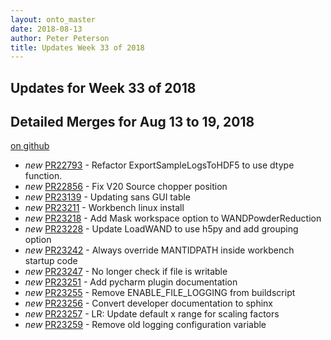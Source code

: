 ```yaml
---
layout: onto_master
date: 2018-08-13
author: Peter Peterson
title: Updates Week 33 of 2018
---
```

Updates for Week 33 of 2018
---------------------------

Detailed Merges for Aug 13 to 19, 2018
--------------------------------------
[on github](https://github.com/mantidproject/mantid/pulls?q=is%3Apr+merged%3A2018-08-14..2018-08-19)

* *new* [PR22793](https://github.com/mantidproject/mantid/pull/22793) - Refactor ExportSampleLogsToHDF5 to use dtype function.
* *new* [PR22856](https://github.com/mantidproject/mantid/pull/22856) - Fix V20 Source chopper position
* *new* [PR23139](https://github.com/mantidproject/mantid/pull/23139) - Updating sans GUI table
* *new* [PR23211](https://github.com/mantidproject/mantid/pull/23211) - Workbench linux install
* *new* [PR23218](https://github.com/mantidproject/mantid/pull/23218) - Add Mask workspace option to WANDPowderReduction
* *new* [PR23228](https://github.com/mantidproject/mantid/pull/23228) - Update LoadWAND to use h5py and add grouping option
* *new* [PR23242](https://github.com/mantidproject/mantid/pull/23242) - Always override MANTIDPATH inside workbench startup code
* *new* [PR23247](https://github.com/mantidproject/mantid/pull/23247) - No longer check if file is writable
* *new* [PR23251](https://github.com/mantidproject/mantid/pull/23251) - Add pycharm plugin documentation
* *new* [PR23255](https://github.com/mantidproject/mantid/pull/23255) - Remove ENABLE_FILE_LOGGING from buildscript
* *new* [PR23256](https://github.com/mantidproject/mantid/pull/23256) - Convert developer documentation to sphinx
* *new* [PR23257](https://github.com/mantidproject/mantid/pull/23257) - LR: Update default x range for scaling factors
* *new* [PR23259](https://github.com/mantidproject/mantid/pull/23259) - Remove old logging configuration variable
